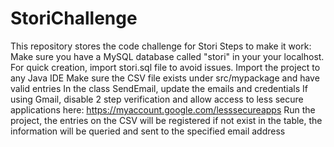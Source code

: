 # StoriChallenge
This repository stores the code challenge for Stori
Steps to make it work:
Make sure you have a MySQL database called "stori" in your your localhost. For quick creation, import stori.sql file to avoid issues.
Import the project to any Java IDE
Make sure the CSV file exists under src/mypackage and have valid entries
In the class SendEmail, update the emails and credentials 
If using Gmail, disable 2 step verification and allow access to less secure applications here: https://myaccount.google.com/lesssecureapps
Run the project, the entries on the CSV will be registered if not exist in the table, the information will be queried and sent to the specified email address
